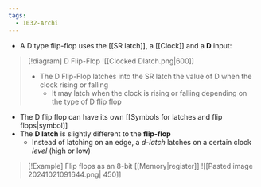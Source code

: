 ```yaml
---
tags:
  - 1032-Archi
---
```

- A D type flip-flop uses the [[SR latch]], a [[Clock]] and a **D** input:

> [!diagram] D Flip-Flop
> ![[Clocked Dlatch.png|600]]
> - The D Flip-Flop latches into the SR latch the value of D when the clock rising or falling
> 	- It may latch when the clock is rising or falling depending on the type of D flip flop

- The D flip flop can have its own [[Symbols for latches and flip flops|symbol]]
- The **D latch** is slightly different to the **flip-flop**
	- Instead of latching on an edge, a *d-latch* latches on a certain clock *level* (high or low)

> [!Example] Flip flops as an 8-bit [[Memory|register]]
> ![[Pasted image 20241021091644.png| 450]]
